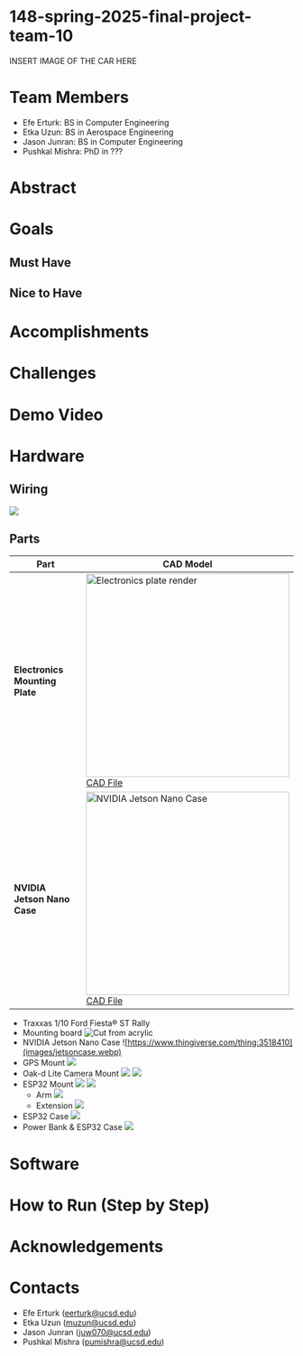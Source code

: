 # 148-spring-2025-final-project-team-10
INSERT IMAGE OF THE CAR HERE

# Team Members
- Efe Erturk: BS in Computer Engineering 
- Etka Uzun: BS in Aerospace Engineering
- Jason Junran: BS in Computer Engineering
- Pushkal Mishra: PhD in ???
  
# Abstract

# Goals

## Must Have

## Nice to Have

# Accomplishments

# Challenges

# Demo Video

# Hardware

## Wiring
![](images/mae148wiring.png)

## Parts

| Part | CAD Model |
|------|-----------|
| **Electronics Mounting Plate** | <img src="images/board.png" width="360" alt="Electronics plate render"><br>[CAD File](cad/ElectronicsPlate.f3d) |
| **NVIDIA Jetson Nano Case** | <img src="images/jetsoncase.webp" width="360" alt="NVIDIA Jetson Nano Case"><br>[CAD File](cad/CameraMount.step) |



- Traxxas 1/10 Ford Fiesta® ST Rally
- Mounting board
  ![Cut from acrylic](images/board.png)
- NVIDIA Jetson Nano Case
  ![https://www.thingiverse.com/thing:3518410](images/jetsoncase.webp)
- GPS Mount
  ![](images/gpsmount1.png)
- Oak-d Lite Camera Mount
  ![](images/cameram2.png)
  ![](images/cameram3.png)
- ESP32 Mount
  ![](images/ae1.png)
  ![](images/ae2.png)
  - Arm
    ![](images/arm1.png)
  - Extension
    ![](images/e1.png)
- ESP32 Case
  ![](images/esp2.png)
- Power Bank & ESP32 Case
  ![](images/pbc1.png)

# Software

# How to Run (Step by Step)

# Acknowledgements

# Contacts
- Efe Erturk (eerturk@ucsd.edu)
- Etka Uzun (muzun@ucsd.edu)
- Jason Junran (juw070@ucsd.edu)
- Pushkal Mishra (pumishra@ucsd.edu)
